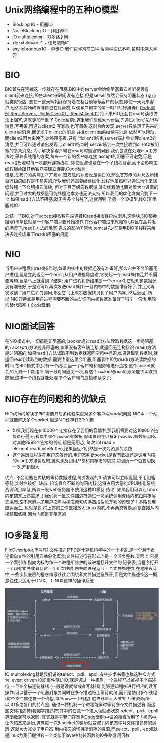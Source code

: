 # Unix网络编程中的五种IO模型
  - Blocking IO - 阻塞IO
  - NoneBlocking IO - 非阻塞IO
  - IO multiplexing - IO多路复用
  - signal driven IO - 信号驱动IO
  - asynchronous IO - 异步IO
  我们只学习前三种,后两种面试不考,暂时不深入学习

# BIO
  BIO首先在连接这一步就存在阻塞,BIO中的server会始终阻塞着去监听是否有client前来连接,即使client长时间没有连接,但是server依然会保持阻塞状态;(这点就类似饭店, 
要在一整天啊始终保持着在柜台前等候客户的状态,即使一天没来客户,也依然要始终保持自己在柜台前,以便客户到来的第一时间进行接待);
[Code案例:RedisServer、RedisClient01、RedisClient02](/src/main/java/bio/accept)
  接下来BIO还会在read()读取方法上阻塞,这就更加严重了,[Code案例:](/src/main/java/bio/read),这里我们启动server后,先通过client1进行写消息,写两条,再通过client2
写消息,也写两条,这时你会发现,server只处理了先来的client1的消息,而无视了client2的消息,并且client1如果继续写消息,依然可以读取,而client2因为来晚了,始终阻塞着,只有
当client1结束,server端才会处理client2的消息,并且可以通过输出发现,当client1结束时,server端会一次性接收到client2被阻塞的多条消息;
  为了解决多客户端在read()时阻塞的问题,我们尝试在处理read()方法时,采取多线程的方案,每来一个新的客户端连接,accept的阻塞不可避免,但是read()处理时每一次都开辟新线程,
即使阻塞也是在一个子线程阻塞,而不会影响主线程继续跟其他客户端建立连接,[Code案例:](/src/main/java/bio/read/multiThread)  
  但是,在我们的实际生产开发中,百万级的并发也是存在的,那么百万级的并发去新建百万级的线程是不现实的,所以我们还需要继续优化,线程池虽然可以通过池化来降低线程上下文切换的消耗,
但对于百万级的数据量,其实线程池也面对着大小设置的问题,并且过大的数据量可能线程池本身也无法支持,所以我们的优化方向只剩下一个:如果read()方法不阻塞,就无需多个线程了,这就用到
了另一个IO模型,NIO(非阻塞式IO)  
  
  总结一下BIO,对于accept接收客户端连接和read接收客户端消息,这两块,BIO都会阻塞(简单说就是一个客户端只要开始操作,其他客户端过来就阻塞),并且在高并发的场景下,read()方法的阻塞 
造成的影响非常大,tomcat7之前是用BIO多线程来解决多连接场景下read()阻塞的问题;

# NIO
  当用户进程发出read操作时,如果内核中的数据还没有准备好,那么它并不会阻塞用户进程,而是立刻返回一个error;从用户进程角度讲,它发起一个read操作后,并不需要等待,而是马上就得到了结果;
用户进程判断结果是一个error时,它就知道数据还没有准备好,于是它可以再次发送read操作;一旦内核中的数据准备好了,并且又再次收到了用户进程的调用,那么它马上就将数据拷贝到了用户内存,
然后返回;
  所以,NIO的特点是用户进程需要不断的主动询问内核数据准备好了吗？一句话,用轮询替代阻塞！[Code案例:](/src/main/java/nio)
  
  # NIO面试回答
  在NIO模式中,一切都是非阻塞的;(socket通过read()方法读取数据这一步是阻塞的)
  accept()方法是非阻塞的,如果没有客户端连接,就返回无连接标识
  read()方法是非阻塞的,如果read()方法读取不到数据就返回空闲中标识,如果读取到数据时,就返回read()读取到的数据,需要注意这里会阻塞,阻塞事件即为read()方法读数据的时间
  在NIO模式中,只有一个线程;当一个客户端和服务端进行连接,这个socket就会加入到一个数组中,隔一段时间遍历一次,看这个socket的read()方法能否读取到数据,这样一个线程就能处理
多个客户端的连接和读取了;
  
  # NIO存在的问题和的优缺点
  NIO成功的解决了BIO需要开启多线程来应对多个客户端read的问题,NIO中一个线程就能解决多个socket,但是NIO还存在2个问题
  - 如果我们现在有10000个连接存在了我们的容器中,那我们需要对这10000个链接进行遍历,看其中哪个socket有数据,那如果现在只有2个socket有数据,那么对其他9998个链接的判断,都是无用功,
  每次 int read = element.read(byteBuffer),结果返回-1仍然是一次对资源的浪费
  - 这个遍历过程是在用户态进行的,用户态判断socket是否有数据还是调用内核的read()方法实现的,这就涉及到用户态和内核态的切换,每遍历一个就要切换一次,开销很大

  优点: 不会阻塞在内核的等待数据过程,每次发起的IO请求可以立即返回,不用阻塞等待,实时性较好;
  缺点: 轮询将会不断的询问内核,这将占用大量的CPU时间,系统资源利用率低,所以一般web服务器不使用这种IO模型
  结论: 如果我们可以让Linux内核搞定上述需求,即我们将一批文件描述符通过一次系统调用传给内核由内核层去遍历,这不就解决了用户态和内核态频繁切换造成性能开销的问题了！多路复用应运而生,
     也就是说,将上述的工作直接放入Linux内核,不再两态转换,而是直接从内核获取结果,因为内核是非阻塞的


# IO多路复用
  FileDescriptor,简写FD
  文件描述符FD是计算机科学中的一个术语,是一个用于表述指向文件的引用的抽象化概念;文件描述符在形式上是一个非负整数,实际上,它是一个索引值,指向内核为每一个进程所维护的该进程打开文件的
记录表;当程序打开一个现有文件或者创建一个新文件时,内核向进程返回一个文件描述符;在程序设计中,一些涉及底层的程序编写往往会围绕着文件描述符展开,但是文件描述符这一概念往往只适用于UNIX、
LINUX这样的操作系统

  ![](../image/IO多路复用模型.png)
  IO multiplexing就是我们说的select、poll、epoll,有些技术书籍也称这种IO方式为: event driven IO即事件驱动IO;就是通过一种机制,一个进程可以监视多个描述符,一旦某个描述符就绪
(一般是读就绪或者写就绪),能够通知程序进行相应的读写操作;可以基于一个阻塞对象并同时在多个描述符上等待就绪,而不是使用多个线程(每个文件描述符一个线程,每次new一个线程),这样可以大大节省
系统资源;所以,IO多路复用的特点是: 通过一种机制一个进程能同时等待多个文件描述符,而这些文件描述符(套接字描述符)其中的任意一个进入读就绪状态,select、poll、epoll等函数就可以返回;
  其实就是将我们在案例[Code案例:](/src/main/java/nio)中做的事情放到了内核态中,让内核态来遍历,这样每一次对socket的遍历就变成了内核态中对文件描述符的遍历,这就大大减少了用户态
到内核态的切换所消耗的资源,而select、poll、epoll就是linux为我们提供的一个类似于java中封装函数的IO多路复用函数  